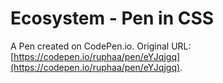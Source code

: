 # Ecosystem - Pen in CSS

A Pen created on CodePen.io. Original URL: [https://codepen.io/ruphaa/pen/eYJqjgq](https://codepen.io/ruphaa/pen/eYJqjgq).


